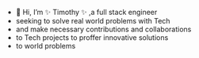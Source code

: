 - 👋 Hi, I’m  ✨ Timothy ✨ ,a full stack engineer
- seeking to solve real world problems with Tech
- and make necessary contributions and collaborations
- to Tech projects to proffer innovative solutions
- to world problems
